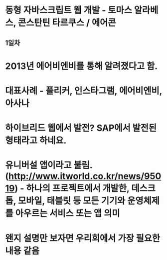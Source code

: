 # 동형 자바스크립트 웹 개발 - 토마스 알라베스, 콘스탄틴 타르쿠스 / 에어콘


## 1일차
# 2013년 에어비엔비를 통해 알려졌다고 함.
# 대표사례 - 플리커, 인스타그램, 에어비엔비, 아사나
# 하이브리드 웹에서 발전? SAP에서 발전된 형태라고 하네요.
# 유니버설 앱이라고 불림. (http://www.itworld.co.kr/news/95019) - 하나의 프로젝트에서 개발한, 데스크톱, 모바일, 태블릿 등 모든 기기와 운영체제를 아우르는 서비스 또는 앱 의미
# 왠지 설명만 보자면 우리회에서 가장 필요한 내용 같음